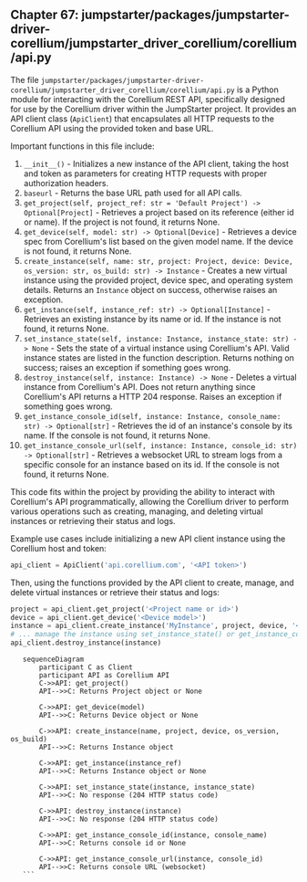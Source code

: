 ## Chapter 67: jumpstarter/packages/jumpstarter-driver-corellium/jumpstarter_driver_corellium/corellium/api.py

 The file `jumpstarter/packages/jumpstarter-driver-corellium/jumpstarter_driver_corellium/corellium/api.py` is a Python module for interacting with the Corellium REST API, specifically designed for use by the Corellium driver within the JumpStarter project. It provides an API client class (`ApiClient`) that encapsulates all HTTP requests to the Corellium API using the provided token and base URL.

   Important functions in this file include:

1. `__init__()` - Initializes a new instance of the API client, taking the host and token as parameters for creating HTTP requests with proper authorization headers.
2. `baseurl` - Returns the base URL path used for all API calls.
3. `get_project(self, project_ref: str = 'Default Project') -> Optional[Project]` - Retrieves a project based on its reference (either id or name). If the project is not found, it returns None.
4. `get_device(self, model: str) -> Optional[Device]` - Retrieves a device spec from Corellium's list based on the given model name. If the device is not found, it returns None.
5. `create_instance(self, name: str, project: Project, device: Device, os_version: str, os_build: str) -> Instance` - Creates a new virtual instance using the provided project, device spec, and operating system details. Returns an `Instance` object on success, otherwise raises an exception.
6. `get_instance(self, instance_ref: str) -> Optional[Instance]` - Retrieves an existing instance by its name or id. If the instance is not found, it returns None.
7. `set_instance_state(self, instance: Instance, instance_state: str) -> None` - Sets the state of a virtual instance using Corellium's API. Valid instance states are listed in the function description. Returns nothing on success; raises an exception if something goes wrong.
8. `destroy_instance(self, instance: Instance) -> None` - Deletes a virtual instance from Corellium's API. Does not return anything since Corellium's API returns a HTTP 204 response. Raises an exception if something goes wrong.
9. `get_instance_console_id(self, instance: Instance, console_name: str) -> Optional[str]` - Retrieves the id of an instance's console by its name. If the console is not found, it returns None.
10. `get_instance_console_url(self, instance: Instance, console_id: str) -> Optional[str]` - Retrieves a websocket URL to stream logs from a specific console for an instance based on its id. If the console is not found, it returns None.

   This code fits within the project by providing the ability to interact with Corellium's API programmatically, allowing the Corellium driver to perform various operations such as creating, managing, and deleting virtual instances or retrieving their status and logs.

   Example use cases include initializing a new API client instance using the Corellium host and token:
   ```python
   api_client = ApiClient('api.corellium.com', '<API token>')
   ```
   Then, using the functions provided by the API client to create, manage, and delete virtual instances or retrieve their status and logs:
   ```python
   project = api_client.get_project('<Project name or id>')
   device = api_client.get_device('<Device model>')
   instance = api_client.create_instance('MyInstance', project, device, '<OS version>', '<OS build>')
   # ... manage the instance using set_instance_state() or get_instance_console_url() ...
   api_client.destroy_instance(instance)
   ```

 ```mermaid
    sequenceDiagram
        participant C as Client
        participant API as Corellium API
        C->>API: get_project()
        API-->>C: Returns Project object or None

        C->>API: get_device(model)
        API-->>C: Returns Device object or None

        C->>API: create_instance(name, project, device, os_version, os_build)
        API-->>C: Returns Instance object

        C->>API: get_instance(instance_ref)
        API-->>C: Returns Instance object or None

        C->>API: set_instance_state(instance, instance_state)
        API-->>C: No response (204 HTTP status code)

        C->>API: destroy_instance(instance)
        API-->>C: No response (204 HTTP status code)

        C->>API: get_instance_console_id(instance, console_name)
        API-->>C: Returns console id or None

        C->>API: get_instance_console_url(instance, console_id)
        API-->>C: Returns console URL (websocket)
    ```